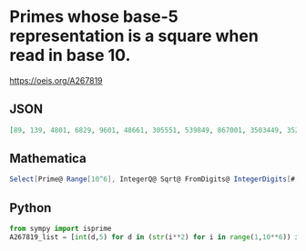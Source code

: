 # Primes whose base\-5 representation is a square when read in base 10\.
https://oeis.org/A267819
## JSON
```JSON
[89, 139, 4801, 6829, 9601, 48661, 305551, 539849, 867001, 3503449, 3527071, 6063839, 13912039, 15933439, 18100351, 18319321, 20366399, 22849121, 26239321, 46724801, 63565049, 78057911, 95802799, 100294871, 102369439, 107474911, 139769449, 141118079, 144829879, 159468079, 161483801]
```
## Mathematica
```Mathematica
Select[Prime@ Range[10^6], IntegerQ@ Sqrt@ FromDigits@ IntegerDigits[#, 5] &] (* _Michael De Vlieger_, Jan 24 2016 *)
```
## Python
```Python
from sympy import isprime
A267819_list = [int(d,5) for d in (str(i**2) for i in range(1,10**6)) if max(d) < '5' and isprime(int(d,5))] # _Chai Wah Wu_, Feb 22 2016
```
